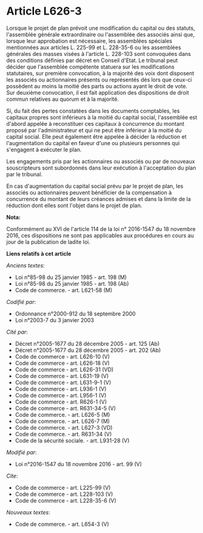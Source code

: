 # Article L626-3

Lorsque le projet de plan prévoit une modification du capital ou des statuts, l'assemblée générale extraordinaire ou
l'assemblée des associés ainsi que, lorsque leur approbation est nécessaire, les assemblées spéciales mentionnées aux
articles L. 225-99 et L. 228-35-6 ou les assemblées générales des masses visées à l'article L. 228-103 sont convoquées dans
des conditions définies par décret en Conseil d'Etat. Le tribunal peut décider que l'assemblée compétente statuera sur les
modifications statutaires, sur première convocation, à la majorité des voix dont disposent les associés ou actionnaires
présents ou représentés dès lors que ceux-ci possèdent au moins la moitié des parts ou actions ayant le droit de vote. Sur
deuxième convocation, il est fait application des dispositions de droit commun relatives au quorum et à la majorité. 

Si, du fait des pertes constatées dans les documents comptables, les capitaux propres sont inférieurs à la moitié du capital
social, l'assemblée est d'abord appelée à reconstituer ces capitaux à concurrence du montant proposé par l'administrateur et
qui ne peut être inférieur à la moitié du capital social. Elle peut également être appelée à décider la réduction et
l'augmentation du capital en faveur d'une ou plusieurs personnes qui s'engagent à exécuter le plan. 

Les engagements pris par les actionnaires ou associés ou par de nouveaux souscripteurs sont subordonnés dans leur exécution à
l'acceptation du plan par le tribunal. 

En cas d'augmentation du capital social prévu par le projet de plan, les associés ou actionnaires peuvent bénéficier de la
compensation à concurrence du montant de leurs créances admises et dans la limite de la réduction dont elles sont l'objet
dans le projet de plan.

**Nota:**

Conformément au XVI de l'article 114 de la loi n° 2016-1547 du 18 novembre 2016, ces dispositions ne sont pas applicables aux
procédures en cours au jour de la publication de ladite loi.

**Liens relatifs à cet article**

_Anciens textes_:

  - Loi n°85-98 du 25 janvier 1985 - art. 198 (M)
  - Loi n°85-98 du 25 janvier 1985 - art. 198 (Ab)
  - Code de commerce. - art. L621-58 (M)

_Codifié par_:

  - Ordonnance n°2000-912 du 18 septembre 2000
  - Loi n°2003-7 du 3 janvier 2003

_Cité par_:

  - Décret n°2005-1677 du 28 décembre 2005 - art. 125 (Ab)
  - Décret n°2005-1677 du 28 décembre 2005 - art. 202 (Ab)
  - Code de commerce - art. L626-10 (V)
  - Code de commerce - art. L626-18 (V)
  - Code de commerce - art. L626-31 (VD)
  - Code de commerce - art. L631-19 (V)
  - Code de commerce - art. L631-9-1 (V)
  - Code de commerce - art. L936-1 (V)
  - Code de commerce - art. L956-1 (V)
  - Code de commerce - art. R626-1 (V)
  - Code de commerce - art. R631-34-5 (V)
  - Code de commerce. - art. L626-5 (M)
  - Code de commerce. - art. L626-7 (M)
  - Code de commerce. - art. L627-3 (VD)
  - Code de commerce. - art. R631-34 (V)
  - Code de la sécurité sociale. - art. L931-28 (V)

_Modifié par_:

  - Loi n°2016-1547 du 18 novembre 2016 - art. 99 (V)

_Cite_:

  - Code de commerce - art. L225-99 (V)
  - Code de commerce - art. L228-103 (V)
  - Code de commerce - art. L228-35-6 (V)

_Nouveaux textes_:

  - Code de commerce. - art. L654-3 (V)
